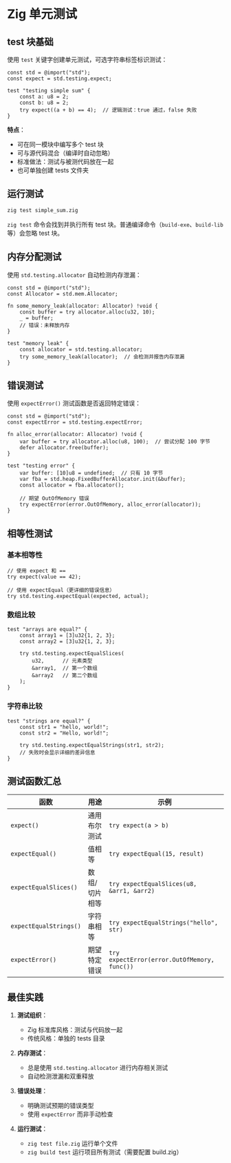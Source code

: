 # Zig 单元测试

## test 块基础

使用 `test` 关键字创建单元测试，可选字符串标签标识测试：

```zig
const std = @import("std");
const expect = std.testing.expect;

test "testing simple sum" {
    const a: u8 = 2;
    const b: u8 = 2;
    try expect((a + b) == 4);  // 逻辑测试：true 通过，false 失败
}
```

**特点**：
- 可在同一模块中编写多个 test 块
- 可与源代码混合（编译时自动忽略）
- 标准做法：测试与被测代码放在一起
- 也可单独创建 tests 文件夹

## 运行测试

```bash
zig test simple_sum.zig
```

`zig test` 命令会找到并执行所有 test 块。普通编译命令（`build-exe`、`build-lib` 等）会忽略 test 块。

## 内存分配测试

使用 `std.testing.allocator` 自动检测内存泄漏：

```zig
const std = @import("std");
const Allocator = std.mem.Allocator;

fn some_memory_leak(allocator: Allocator) !void {
    const buffer = try allocator.alloc(u32, 10);
    _ = buffer;
    // 错误：未释放内存
}

test "memory leak" {
    const allocator = std.testing.allocator;
    try some_memory_leak(allocator);  // 会检测并报告内存泄漏
}
```

## 错误测试

使用 `expectError()` 测试函数是否返回特定错误：

```zig
const std = @import("std");
const expectError = std.testing.expectError;

fn alloc_error(allocator: Allocator) !void {
    var buffer = try allocator.alloc(u8, 100);  // 尝试分配 100 字节
    defer allocator.free(buffer);
}

test "testing error" {
    var buffer: [10]u8 = undefined;  // 只有 10 字节
    var fba = std.heap.FixedBufferAllocator.init(&buffer);
    const allocator = fba.allocator();

    // 期望 OutOfMemory 错误
    try expectError(error.OutOfMemory, alloc_error(allocator));
}
```

## 相等性测试

### 基本相等性
```zig
// 使用 expect 和 ==
try expect(value == 42);

// 使用 expectEqual（更详细的错误信息）
try std.testing.expectEqual(expected, actual);
```

### 数组比较
```zig
test "arrays are equal?" {
    const array1 = [3]u32{1, 2, 3};
    const array2 = [3]u32{1, 2, 3};

    try std.testing.expectEqualSlices(
        u32,      // 元素类型
        &array1,  // 第一个数组
        &array2   // 第二个数组
    );
}
```

### 字符串比较
```zig
test "strings are equal?" {
    const str1 = "hello, world!";
    const str2 = "Hello, world!";

    try std.testing.expectEqualStrings(str1, str2);
    // 失败时会显示详细的差异信息
}
```

## 测试函数汇总

| 函数 | 用途 | 示例 |
|------|------|------|
| `expect()` | 通用布尔测试 | `try expect(a > b)` |
| `expectEqual()` | 值相等 | `try expectEqual(15, result)` |
| `expectEqualSlices()` | 数组/切片相等 | `try expectEqualSlices(u8, &arr1, &arr2)` |
| `expectEqualStrings()` | 字符串相等 | `try expectEqualStrings("hello", str)` |
| `expectError()` | 期望特定错误 | `try expectError(error.OutOfMemory, func())` |

## 最佳实践

1. **测试组织**：
   - Zig 标准库风格：测试与代码放一起
   - 传统风格：单独的 tests 目录

2. **内存测试**：
   - 总是使用 `std.testing.allocator` 进行内存相关测试
   - 自动检测泄漏和双重释放

3. **错误处理**：
   - 明确测试预期的错误类型
   - 使用 `expectError` 而非手动检查

4. **运行测试**：
   - `zig test file.zig` 运行单个文件
   - `zig build test` 运行项目所有测试（需要配置 build.zig）
